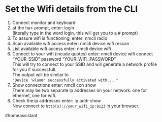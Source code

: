 # Set the Wifi details from the CLI

1. Connect monitor and keyboard
2. at the ha> prompt, enter: login  
    (literally type in the word login, this will get you to a # prompt)
3. To assure wifi is functioning, enter: nmcli radio
4. Scan available wifi access enter: nmcli device wifi rescan
5. List available wifi access enter: nmcli device wifi
6. Connect to your wifi (incude quotes) enter: nmcli device wifi connect “YOUR_SSID” password “YOUR_WIFI_PASSWORD”  
    This will try to connect to your SSID and will generate a network profile for you if successfull.  
    The output will be similar to  
    `"Device 'wlan0' successfully activated with...."`
7. Show connections enter: nmcli con show  
    There may be two separate ip addresses on your network: one for ethernet, one for wifi.
8. Check the ip addresses enter: ip addr show  
    Now connect to `http(s)://your_wifi_ip:8123` in your browser.

#homeassistant